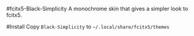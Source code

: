 #fcitx5-Black-Simplicity
A monochrome skin that gives a simpler look to fcitx5.

#Install
Copy `Black-Simplicity` to `~/.local/share/fcitx5/themes`
